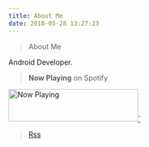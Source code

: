 ```yaml
---
title: About Me
date: 2018-05-28 13:27:23
---
```


> About Me

Android Developer.

> **Now Playing** on Spotify

<a href="https://natemoo-re.zyhang.vercel.app/now-playing?open">
    <img src="https://natemoo-re.zyhang.vercel.app/now-playing" width="256" height="64" alt="Now Playing">`
</a>

> [Rss](/atom.xml)

<!-- > Resume

- TqXQxjGN3paIXIwlFjN5wGaGZbY8q6KwdGaCp6E4HmA=
- Oops, you found me
- Encrypt by AES256
- Secret must find out yourself -->

<!-- > 建站日志 -->

<!-- - 2017.2.11 建站，使用hexo-git插件部署在Github
- 2017.2.12 在阿里云买了域名zyhang.com，解析到Github
- 2017.5.28 迁移到Gitlab，改用gitlab-ci持续集成
- 2018.8.13 修复addthis显示位置错乱
- 2018.8.16 迁移到CVM，搭了Nginx、Jenkins
- 2018.8.27 修复分页addthis显示问题
- 2018.8.28 评论邮件提醒
- 2018.12.27 更新hexo、next，解决评论邮件发送问题
- 2019.1.10 改用outlook解决邮件发送冲突问题
- 2019.1.15 启动algolia搜索
- 2020.2.13 更新next
- 2020.7.16 迁移cactus -->